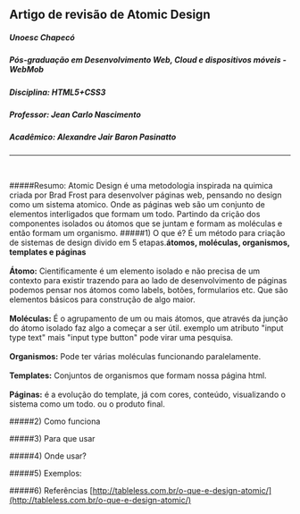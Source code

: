 ## Artigo de revisão de Atomic Design
##### Unoesc Chapecó
##### Pós-graduação em Desenvolvimento Web, Cloud e dispositivos móveis - WebMob
##### Disciplina: HTML5+CSS3
##### Professor: Jean Carlo Nascimento
##### Acadêmico: Alexandre Jair Baron Pasinatto
----
<br>

#####Resumo:
Atomic Design é uma metodologia inspirada na quimica criada por Brad Frost para desenvolver páginas web, pensando no design como um sistema atomico. Onde as páginas web são um conjunto de elementos interligados que formam um todo. Partindo da crição dos componentes isolados ou átomos que se juntam e formam as moléculas e então formam um organismo. 
#####1) O que é?
É um método para criação de sistemas de design divido em 5 etapas.**átomos, moléculas, organismos, templates e páginas**
<br><br>
**Átomo:** Cientificamente é um elemento isolado e não precisa de um contexto para existir trazendo para ao lado de desenvolvimento de páginas podemos pensar nos átomos como labels, botões, formularios etc. Que são elementos básicos para construção de algo maior.
<br><br>
**Moléculas:** É o agrupamento de um ou mais átomos, que através da junção do átomo isolado faz algo a começar a ser útil. exemplo um atributo "input type text" mais "input type button" pode virar uma pesquisa.
<br><br>
**Organismos:** Pode ter várias moléculas funcionando paralelamente. 
<br><br>
**Templates:** Conjuntos de organismos que formam nossa página html.
<br><br>
**Páginas:** é a evolução do template, já com cores, conteúdo, visualizando o sistema como um todo. 
ou o produto final. 


#####2) Como funciona

#####3) Para que usar
 
#####4) Onde usar?

#####5) Exemplos:

#####6) Referências
[http://tableless.com.br/o-que-e-design-atomic/](http://tableless.com.br/o-que-e-design-atomic/)</br>
